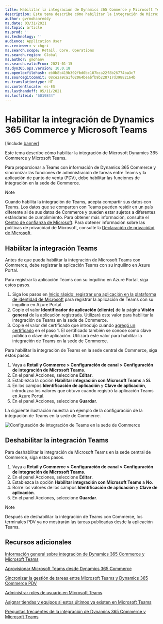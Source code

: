 ```yaml
---
title: Habilitar la integración de Dynamics 365 Commerce y Microsoft Teams
description: Este tema describe cómo habilitar la integración de Microsoft Dynamics 365 Commerce y Microsoft Teams.
author: gvrmohanreddy
ms.date: 03/31/2021
ms.topic: article
ms.prod: ''
ms.technology: ''
audience: Application User
ms.reviewer: v-chgri
ms.search.scope: Retail, Core, Operations
ms.search.region: Global
ms.author: gmohanv
ms.search.validFrom: 2021-01-15
ms.dyn365.ops.version: 10.0.18
ms.openlocfilehash: eb0b8b419b302fbd0bc107bca22f8b26774ba3c7
ms.sourcegitcommit: 08ce2a9ca1f02064beabfb9b228717d39882164b
ms.translationtype: HT
ms.contentlocale: es-ES
ms.lasthandoff: 05/11/2021
ms.locfileid: "6019844"
---
```

# <a name="enable-dynamics-365-commerce-and-microsoft-teams-integration"></a>Habilitar la integración de Dynamics 365 Commerce y Microsoft Teams

[!include [banner](includes/banner.md)]

Este tema describe cómo habilitar la integración de Microsoft Dynamics 365 Commerce y Microsoft Teams.

Para proporcionar a Teams con información de Dynamics 365 Commerce y sincronizar las funciones de administración de tareas entre Teams y la aplicación de punto de venta (PDV), debe habilitar las funciones de integración en la sede de Commerce.

> [!NOTE]
> Cuando habilita la integración de Teams, acepta compartir sus datos con Teams. Los datos que se comparten con Teams pueden residir en un país diferente al de sus datos de Commerce y pueden estar sujetos a diferentes estándares de cumplimiento. Para obtener más información, consulte el [Centro de confianza de Microsoft](https://www.microsoft.com/trust-center). Para obtener información sobre las políticas de privacidad de Microsoft, consulte la [Declaración de privacidad de Microsoft](https://aka.ms/privacy).

## <a name="enable-teams-integration"></a>Habilitar la integración Teams

Antes de que pueda habilitar la integración de Microsoft Teams con Commerce, debe registrar la aplicación Teams con su inquilino en Azure Portal.

Para registrar la aplicación Teams con su inquilino en Azure Portal, siga estos pasos.

1. Siga los pasos en [Inicio rápido: registrar una aplicación en la plataforma de identidad de Microsoft](/azure/active-directory/develop/quickstart-register-app) para registrar la aplicación de Teams con su inquilino en Azure Portal.
1. Copie el valor **Identificador de aplicación (cliente)** de la página **Visión general** de la aplicación registrada. Utilizará este valor para habilitar la integración de Teams en la sede de Commerce.
1. Copie el valor del certificado que introdujo cuando [agregó un certificado](/azure/active-directory/develop/quickstart-register-app#add-a-certificate) en el paso 1. El certificado también se conoce como clave pública o clave de aplicación. Utilizará este valor para habilitar la integración de Teams en la sede de Commerce.

Para habilitar la integración de Teams en la sede central de Commerce, siga estos pasos.

1. Vaya a **Retail y Commerce \> Configuración de canal \> Configuración de integración de Microsoft Teams**.
1. En el panel Acciones, seleccione **Editar**.
1. Establezca la opción **Habilitar integración con Microsoft Teams** a **Sí**.
1. En los campos **Identificación de aplicación** y **Clave de aplicación**, introduzca los valores que obtuvo cuando registró la aplicación Teams en Azure Portal.
1. En el panel Acciones, seleccione **Guardar**.

La siguiente ilustración muestra un ejemplo de la configuración de la integración de Teams en la sede de Commerce.

![Configuración de integración de Teams en la sede de Commerce](media/D365-Commerce-Microsoft-Teams-Configuration_with_disclaimer.png)

## <a name="disable-teams-integration"></a>Deshabilitar la integración Teams

Para deshabilitar la integración de Microsoft Teams en la sede central de Commerce, siga estos pasos.

1. Vaya a **Retail y Commerce \> Configuración de canal \> Configuración de integración de Microsoft Teams**.
1. En el panel Acciones, seleccione **Editar**.
3. Establezca la opción **Habilitar integración con Microsoft Teams** a **No**.
4. Borre los valores de los campos **Identificación de aplicación** y **Clave de aplicación**.
1. En el panel Acciones, seleccione **Guardar**.

> [!NOTE]
> Después de deshabilitar la integración de Teams con Commerce, los terminales PDV ya no mostrarán las tareas publicadas desde la aplicación Teams.

## <a name="additional-resources"></a>Recursos adicionales

[Información general sobre integración de Dynamics 365 Commerce y Microsoft Teams](commerce-teams-integration.md)

[Aprovisionar Microsoft Teams desde Dynamics 365 Commerce](provision-teams-from-commerce.md)

[Sincronizar la gestión de tareas entre Microsoft Teams y Dynamics 365 Commerce PDV](synchronize-tasks-teams-pos.md)

[Administrar roles de usuario en Microsoft Teams](manage-user-roles-teams.md)

[Asignar tiendas y equipos si estos últimos ya existen en Microsoft Teams](map-stores-existing-teams.md)

[Preguntas frecuentes de la integración de Dynamics 365 Commerce y Microsoft Teams](teams-integration-faq.md)